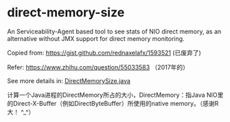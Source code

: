 # direct-memory-size
An Serviceability-Agent based tool to see stats of NIO direct memory,  as an alternative without JMX support for direct memory monitoring. 

Copied from: https://gist.github.com/rednaxelafx/1593521 (已废弃了)

Refer: https://www.zhihu.com/question/55033583 （2017年的）

See more details in: [DirectMemorySize.java](https://github.com/lfckop/direct-memory-size/blob/master/src/main/java/io/github/lfckop/dmsize/DirectMemorySize.java)

计算一个Java进程的DirectMemory所占的大小，DirectMemory：指Java NIO里的Direct-X-Buffer（例如DirectByteBuffer）所使用的native memory。（感谢R大！ ^_^）

